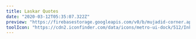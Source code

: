 ```yaml
---
title: Laskar Quotes
date: "2020-03-12T05:35:07.322Z"
preview: "https://firebasestorage.googleapis.com/v0/b/mujadid-corner.appspot.com/o/artscapes_images%2FquotesLASKAR.png?alt=media"
toolIcon: "https://cdn2.iconfinder.com/data/icons/metro-ui-dock/512/Inkscape.png"
---
```

